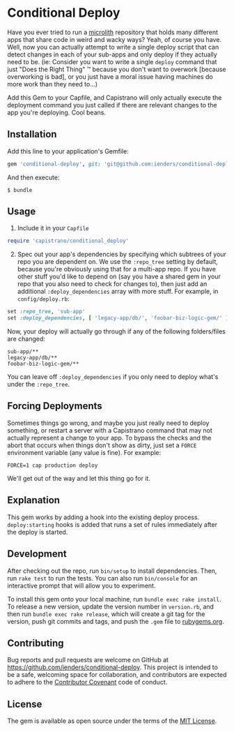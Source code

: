 # Conditional Deploy

Have you ever tried to run a [microlith](http://techblog.thescore.com/2015/09/18/one-repo-to-rule-them-all/) repository that holds many different apps that share code in weird and wacky ways? Yeah, of course you have. Well, now you can actually attempt to write a single deploy script that can detect changes in each of your sub-apps and only deploy if they actually need to be. (ie: Consider you want to write a single `deploy` command that just "Does the Right Thing" ™ because you don't want to overwork [because overworking is bad], or you just have a moral issue having machines do more work than they need to...)

Add this Gem to your Capfile, and Capistrano will only actually execute the deployment command you just called if there are relevant changes to the app you're deploying. Cool beans.

## Installation

Add this line to your application's Gemfile:

```ruby
gem 'conditional-deploy', git: 'git@github.com:ienders/conditional-deploy.git'
```

And then execute:

    $ bundle

## Usage

1. Include it in your `Capfile`

```ruby
require 'capistrano/conditional_deploy'
```

2. Spec out your app's dependencies by specifying which subtrees of your repo you are dependent on. We use the `:repo_tree` setting by default, because you're obviously using that for a multi-app repo. If you have other stuff you'd like to depend on (say you have a shared gem in your repo that you also need to check for changes to), then just add an additional `:deploy_dependencies` array with more stuff. For example, in `config/deploy.rb`:

```ruby
set :repo_tree, 'sub-app'
set :deploy_dependencies, [ 'legacy-app/db/', 'foobar-biz-logic-gem/' ]
```

Now, your deploy will actually go through if any of the following folders/files are changed:

    sub-app/**
    legacy-app/db/**
    foobar-biz-logic-gem/**

You can leave off `:deploy_dependencies` if you only need to deploy what's under the `:repo_tree`.

## Forcing Deployments

Sometimes things go wrong, and maybe you just really need to deploy something, or restart a server with a Capistrano command that may not actually represent a change to your app. To bypass the checks and the abort that occurs when things don't show as dirty, just set a `FORCE` environment variable (any value is fine). For example:

    FORCE=1 cap production deploy

We'll get out of the way and let this thing go for it.

## Explanation

This gem works by adding a hook into the existing deploy process. `deploy:starting` hooks is added that runs a set of rules immediately after the deploy is started.

## Development

After checking out the repo, run `bin/setup` to install dependencies. Then, run `rake test` to run the tests. You can also run `bin/console` for an interactive prompt that will allow you to experiment.

To install this gem onto your local machine, run `bundle exec rake install`. To release a new version, update the version number in `version.rb`, and then run `bundle exec rake release`, which will create a git tag for the version, push git commits and tags, and push the `.gem` file to [rubygems.org](https://rubygems.org).

## Contributing

Bug reports and pull requests are welcome on GitHub at https://github.com/ienders/conditional-deploy. This project is intended to be a safe, welcoming space for collaboration, and contributors are expected to adhere to the [Contributor Covenant](http://contributor-covenant.org) code of conduct.


## License

The gem is available as open source under the terms of the [MIT License](http://opensource.org/licenses/MIT).

